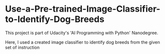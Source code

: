 # Use-a-Pre-trained-Image-Classifier-to-Identify-Dog-Breeds
This project is part of Udacity's 'AI Programming with Python' Nanodegree.

Here, I used a created image classifier to identify dog breeds from the given set of instruction
